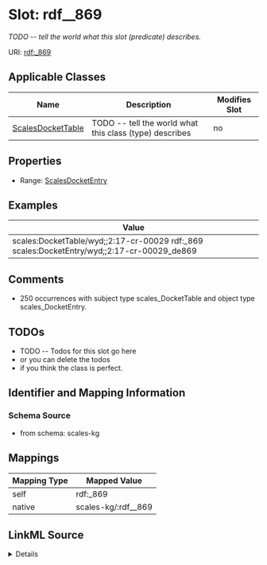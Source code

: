 

# Slot: rdf__869


_TODO -- tell the world what this slot (predicate) describes._





URI: [rdf:_869](http://www.w3.org/1999/02/22-rdf-syntax-ns#_869)



<!-- no inheritance hierarchy -->





## Applicable Classes

| Name | Description | Modifies Slot |
| --- | --- | --- |
| [ScalesDocketTable](../classes/ScalesDocketTable.md) | TODO -- tell the world what this class (type) describes |  no  |







## Properties

* Range: [ScalesDocketEntry](../classes/ScalesDocketEntry.md)






## Examples

| Value |
| --- |
| scales:DocketTable/wyd;;2:17-cr-00029 rdf:_869 scales:DocketEntry/wyd;;2:17-cr-00029_de869 |

## Comments

* 250 occurrences with subject type scales_DocketTable and object type scales_DocketEntry.

## TODOs

* TODO -- Todos for this slot go here
* or you can delete the todos
* if you think the class is perfect.

## Identifier and Mapping Information







### Schema Source


* from schema: scales-kg




## Mappings

| Mapping Type | Mapped Value |
| ---  | ---  |
| self | rdf:_869 |
| native | scales-kg/:rdf__869 |




## LinkML Source

<details>
```yaml
name: rdf__869
description: TODO -- tell the world what this slot (predicate) describes.
todos:
- TODO -- Todos for this slot go here
- or you can delete the todos
- if you think the class is perfect.
comments:
- 250 occurrences with subject type scales_DocketTable and object type scales_DocketEntry.
examples:
- value: scales:DocketTable/wyd;;2:17-cr-00029 rdf:_869 scales:DocketEntry/wyd;;2:17-cr-00029_de869
from_schema: scales-kg
rank: 1000
slot_uri: rdf:_869
alias: rdf__869
domain_of:
- scales_DocketTable
range: scales_DocketEntry

```
</details>